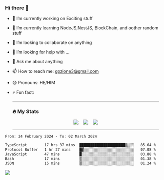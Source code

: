 ### Hi there 👋

<!--
**charlieScript/charlieScript** is a ✨ _special_ ✨ repository because its `README.md` (this file) appears on your GitHub profile.

Here are some ideas to get you started: -->

- 🔭 I’m currently working on Exciting stuff
- 🌱 I’m currently learning NodeJS,NestJS, BlockChain, and oother random stuff
- 👯 I’m looking to collaborate on anything
- 🤔 I’m looking for help with ...
- 💬 Ask me about anything
- 📫 How to reach me: gozione3@gmail.com
- 😄 Pronouns: HE/HIM
- ⚡ Fun fact:


  ---

  ### :fire: My Stats

  <div id="stats" align="center">
  <img src="http://github-readme-streak-stats.herokuapp.com?user=charlieScript&theme=dark&date_format=M%20j%5B%2C%20Y%5D" />&nbsp;&nbsp;&nbsp;
  <img src="https://github-readme-stats.vercel.app/api/top-langs/?username=charlieScript&layout=compact&theme=vision-friendly-dark"/>&nbsp;&nbsp;&nbsp;
  <img src="https://github-readme-stats.vercel.app/api?username=charlieScript&show_icons=true&theme=radical"/>
  </div>

  ---



<!--START_SECTION:waka-->

```txt
From: 24 February 2024 - To: 02 March 2024

TypeScript        17 hrs 37 mins  █████████████████████▒░░░   85.64 %
Protocol Buffer   1 hr 27 mins    █▓░░░░░░░░░░░░░░░░░░░░░░░   07.08 %
JavaScript        47 mins         █░░░░░░░░░░░░░░░░░░░░░░░░   03.88 %
Bash              17 mins         ▒░░░░░░░░░░░░░░░░░░░░░░░░   01.38 %
JSON              15 mins         ▒░░░░░░░░░░░░░░░░░░░░░░░░   01.24 %
```

<!--END_SECTION:waka-->
![](https://komarev.com/ghpvc/?username=charlieScript)
